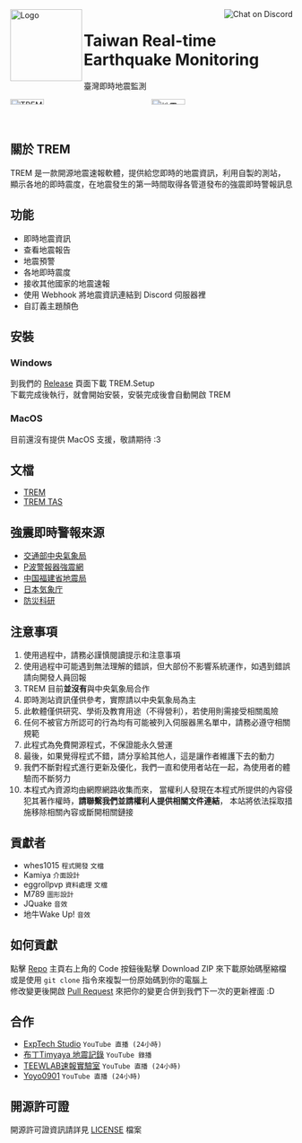 <img alt="Logo" src="https://upload.cc/i1/2022/08/11/DOqzZM.png" width="128px" height="128px" align="left"/>
<a href="https://discord.gg/5dbHqV8ees"><img alt="Chat on Discord" align="right" src="https://img.shields.io/discord/926545182407688273?color=%237289DA&logo=discord&logoColor=white"></a>

# Taiwan Real-time Earthquake Monitoring
臺灣即時地震監測

<div style="display: grid; grid-template-columns: 1fr 1fr;">
<img alt="TREM主畫面" src="https://user-images.githubusercontent.com/58339640/183971375-1c827fb6-3289-4def-9ac9-915fdf4abe52.png" style="width: 49%; height: auto;" />
<img alt="地震速報畫面" src="https://user-images.githubusercontent.com/58339640/183978716-3ffe1e70-ee91-4f8a-8ec1-e69143d47c9d.png" style="width: 49%; height: auto;" />
</div>

## 關於 TREM

TREM 是一款開源地震速報軟體，提供給您即時的地震資訊，利用自製的測站，顯示各地的即時震度，在地震發生的第一時間取得各管道發布的強震即時警報訊息
 
## 功能
* 即時地震資訊
* 查看地震報告
* 地震預警
* 各地即時震度
* 接收其他國家的地震速報
* 使用 Webhook 將地震資訊連結到 Discord 伺服器裡
* 自訂義主題顏色

## 安裝
### Windows
到我們的 [Release](https://github.com/ExpTechTW/TREM/releases/latest) 頁面下載 TREM.Setup\
下載完成後執行，就會開始安裝，安裝完成後會自動開啟 TREM

### MacOS
目前還沒有提供 MacOS 支援，敬請期待 :3

## 文檔
* [TREM](https://hackmd.io/@n5w-HNYMQUmvhV6t1kor5g/Bkqtwduo9)
* [TREM TAS](https://hackmd.io/@n5w-HNYMQUmvhV6t1kor5g/r1egEt_s5)

## 強震即時警報來源
* [交通部中央氣象局](https://www.cwb.gov.tw/)
* [P波警報器強震網](https://palert.earth.sinica.edu.tw/)
* [中国福建省地震局](http://www.fjdzj.gov.cn)
* [日本気象庁](https://www.jma.go.jp/)
* [防災科研](https://www.bosai.go.jp/)

## 注意事項
1. 使用過程中，請務必謹慎閱讀提示和注意事項
2. 使用過程中可能遇到無法理解的錯誤，但大部份不影響系統運作，如遇到錯誤請向開發人員回報
3. TREM 目前**並沒有**與中央氣象局合作
4. 即時測站資訊僅供參考，實際請以中央氣象局為主
5. 此軟體僅供研究、學術及教育用途（不得營利），若使用則需接受相關風險
6. 任何不被官方所認可的行為均有可能被列入伺服器黑名單中，請務必遵守相關規範
7. 此程式為免費開源程式，不保證能永久營運
8. 最後，如果覺得程式不錯，請分享給其他人，這是讓作者維護下去的動力
9. 我們不斷對程式進行更新及優化，我們一直和使用者站在一起，為使用者的體驗而不斷努力
10. 本程式內資源均由網際網路收集而來， 當權利人發現在本程式所提供的內容侵犯其著作權時，**請聯繫我們並請權利人提供相關文件連結**， 本站將依法採取措施移除相關內容或斷開相關鏈接

## 貢獻者
* whes1015 `程式開發` `文檔`
* Kamiya `介面設計`
* eggrollpvp `資料處理` `文檔`
* M789 `圖形設計`
* JQuake `音效`
* 地牛Wake Up! `音效`

## 如何貢獻
點擊 [Repo](https://github.com/ExpTechTW/TREM) 主頁右上角的 Code 按鈕後點擊 Download ZIP 來下載原始碼壓縮檔\
或是使用 `git clone` 指令來複製一份原始碼到你的電腦上\
修改變更後開啟 [Pull Request](https://github.com/ExpTechTW/TREM/pulls) 來把你的變更合併到我們下一次的更新裡面 :D

## 合作
- [ExpTech Studio](https://www.youtube.com/embed/live_stream?channel=UCkCzTx8RfC-Chd_hY01R80Q) `YouTube 直播 (24小時)`
- [布丁Timyaya 地震記錄](https://www.youtube.com/channel/UCJUeRIt6jKSE-4jP7QB70kw) `YouTube 錄播`
- [TEEWLAB速報實驗室](https://www.youtube.com/embed/live_stream?channel=UC9ssJN3nzsA83ZOBiRNDABg) `YouTube 直播 (24小時)`
- [Yoyo0901](https://www.youtube.com/embed/live_stream?channel=UCE74C-snUczeXrfOYp4hYQQ) `YouTube 直播 (24小時)`

## 開源許可證
開源許可證資訊請詳見 [LICENSE](LICENSE) 檔案
